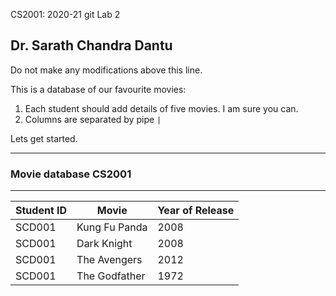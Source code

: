  CS2001: 2020-21 git Lab 2 

## Dr. Sarath Chandra Dantu


Do not make any modifications above this line.

This is a database of our favourite movies:

1. Each student should add details of five movies. I am sure you can.
2. Columns are separated by pipe `|`

Lets get started.

---

### Movie database CS2001

---

Student ID | Movie | Year of Release
--- | --- | ---
SCD001|Kung Fu Panda |2008
SCD001|Dark Knight | 2008
SCD001|The Avengers | 2012
SCD001|The Godfather | 1972
